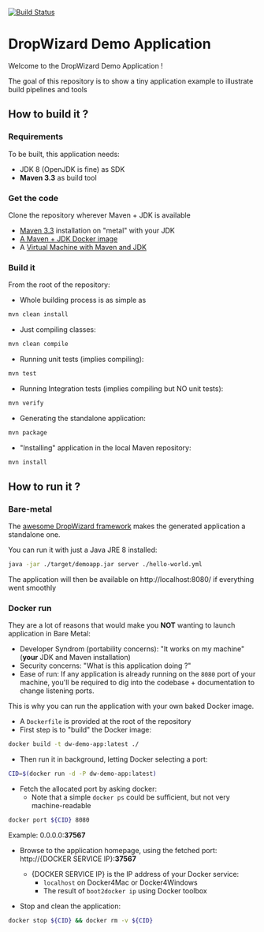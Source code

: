 [![Build Status](https://travis-ci.com/cartu94/dw-demo-app.svg?branch=master)](https://travis-ci.com/cartu94/dw-demo-app)

# DropWizard Demo Application

Welcome to the DropWizard Demo Application !

The goal of this repository is to show a tiny application example
to illustrate build pipelines and tools

## How to build it ?

### Requirements

To be built, this application needs:
* JDK 8 (OpenJDK is fine) as SDK
* **Maven 3.3** as build tool

### Get the code

Clone the repository wherever Maven + JDK is
available
* [Maven 3.3](https://maven.apache.org/) installation on "metal" with your JDK
* [A Maven + JDK Docker image](https://hub.docker.com/_/maven/)
* A [Virtual Machine with Maven and JDK](https://atlas.hashicorp.com/antapos/boxes/ubuntu-trusty64-jdk8-maven)

### Build it

From the root of the repository:

* Whole building process is as simple as
```bash
mvn clean install
```
* Just compiling classes:
```bash
mvn clean compile
```
* Running unit tests (implies compiling):
```bash
mvn test
```
* Running Integration tests (implies compiling but NO unit tests):
```bash
mvn verify
```

* Generating the standalone application:
```bash
mvn package
```

* "Installing" application in the local Maven repository:
```bash
mvn install
```

## How to run it ?

### Bare-metal

The [awesome DropWizard framework](http://www.dropwizard.io/1.0.0/docs/) makes the generated application a standalone one.

You can run it with just a Java JRE 8 installed:

```bash
java -jar ./target/demoapp.jar server ./hello-world.yml
```

The application will then be available on http://localhost:8080/ if everything went smoothly

### Docker run

They are a lot of reasons that would make you **NOT**
wanting to launch application in Bare Metal:

* Developer Syndrom (portability concerns): "It works on my machine" (**your** JDK and Maven installation)
* Security concerns: "What is this application doing ?"
* Ease of run: If any application is already running on
the `8080` port of your machine, you'll be required
to dig into the codebase + documentation to change
listening ports.


This is why you can run the application with your
own baked Docker image.

* A `Dockerfile` is provided at the root of the repository
* First step is to "build" the Docker image:
```bash
docker build -t dw-demo-app:latest ./
```
* Then run it in background,
letting Docker selecting a port:
```bash
CID=$(docker run -d -P dw-demo-app:latest)
```
* Fetch the allocated port by asking docker:
  - Note that a simple ```docker ps``` could be sufficient, but not very machine-readable
```bash
docker port ${CID} 8080
```
Example: 0.0.0.0:**37567**

* Browse to the application homepage, using the fetched port: http://{DOCKER SERVICE IP}:**37567**
  - {DOCKER SERVICE IP} is the IP address of your Docker service:
    * `localhost` on Docker4Mac or Docker4Windows
    * The result of ```boot2docker ip``` using Docker toolbox

* Stop and clean the application:
```bash
docker stop ${CID} && docker rm -v ${CID}
```

